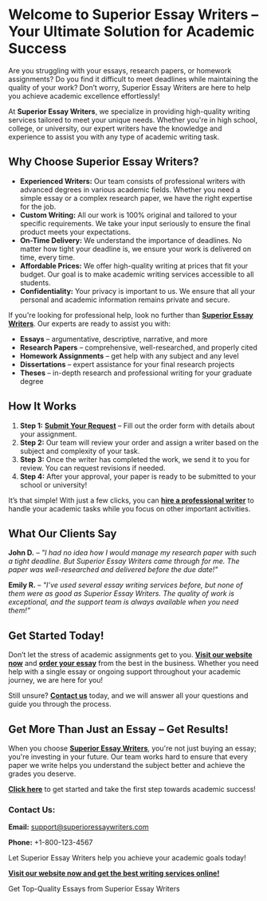 <h1>Welcome to Superior Essay Writers – Your Ultimate Solution for Academic Success</h1>

<p>Are you struggling with your essays, research papers, or homework assignments? Do you find it difficult to meet deadlines while maintaining the quality of your work? Don’t worry, Superior Essay Writers are here to help you achieve academic excellence effortlessly!</p>

<p>At <strong>Superior Essay Writers</strong>, we specialize in providing high-quality writing services tailored to meet your unique needs. Whether you're in high school, college, or university, our expert writers have the knowledge and experience to assist you with any type of academic writing task.</p>

<h2>Why Choose Superior Essay Writers?</h2>

<ul>
    <li><strong>Experienced Writers:</strong> Our team consists of professional writers with advanced degrees in various academic fields. Whether you need a simple essay or a complex research paper, we have the right expertise for the job.</li>
    <li><strong>Custom Writing:</strong> All our work is 100% original and tailored to your specific requirements. We take your input seriously to ensure the final product meets your expectations.</li>
    <li><strong>On-Time Delivery:</strong> We understand the importance of deadlines. No matter how tight your deadline is, we ensure your work is delivered on time, every time.</li>
    <li><strong>Affordable Prices:</strong> We offer high-quality writing at prices that fit your budget. Our goal is to make academic writing services accessible to all students.</li>
    <li><strong>Confidentiality:</strong> Your privacy is important to us. We ensure that all your personal and academic information remains private and secure.</li>
</ul>

<p>If you're looking for professional help, look no further than <a href="https://tinyurl.com/topessay?keyword=superior+essay+writers"><strong>Superior Essay Writers</strong></a>. Our experts are ready to assist you with:</p>

<ul>
    <li><strong>Essays</strong> – argumentative, descriptive, narrative, and more</li>
    <li><strong>Research Papers</strong> – comprehensive, well-researched, and properly cited</li>
    <li><strong>Homework Assignments</strong> – get help with any subject and any level</li>
    <li><strong>Dissertations</strong> – expert assistance for your final research projects</li>
    <li><strong>Theses</strong> – in-depth research and professional writing for your graduate degree</li>
</ul>

<h2>How It Works</h2>

<ol>
    <li><strong>Step 1:</strong> <a href="https://tinyurl.com/topessay?keyword=superior+essay+writers"><strong>Submit Your Request</strong></a> – Fill out the order form with details about your assignment.</li>
    <li><strong>Step 2:</strong> Our team will review your order and assign a writer based on the subject and complexity of your task.</li>
    <li><strong>Step 3:</strong> Once the writer has completed the work, we send it to you for review. You can request revisions if needed.</li>
    <li><strong>Step 4:</strong> After your approval, your paper is ready to be submitted to your school or university!</li>
</ol>

<p>It’s that simple! With just a few clicks, you can <a href="https://tinyurl.com/topessay?keyword=superior+essay+writers"><strong>hire a professional writer</strong></a> to handle your academic tasks while you focus on other important activities.</p>

<h2>What Our Clients Say</h2>

<p><strong>John D.</strong> – <em>"I had no idea how I would manage my research paper with such a tight deadline. But Superior Essay Writers came through for me. The paper was well-researched and delivered before the due date!"</em></p>

<p><strong>Emily R.</strong> – <em>"I’ve used several essay writing services before, but none of them were as good as Superior Essay Writers. The quality of work is exceptional, and the support team is always available when you need them!"</em></p>

<h2>Get Started Today!</h2>

<p>Don’t let the stress of academic assignments get to you. <strong><a href="https://tinyurl.com/topessay?keyword=superior+essay+writers">Visit our website now</a></strong> and <strong><a href="https://tinyurl.com/topessay?keyword=superior+essay+writers">order your essay</a></strong> from the best in the business. Whether you need help with a single essay or ongoing support throughout your academic journey, we are here for you!</p>

<p>Still unsure? <a href="https://tinyurl.com/topessay?keyword=superior+essay+writers"><strong>Contact us</strong></a> today, and we will answer all your questions and guide you through the process.</p>

<h2>Get More Than Just an Essay – Get Results!</h2>

<p>When you choose <strong><a href="https://tinyurl.com/topessay?keyword=superior+essay+writers">Superior Essay Writers</a></strong>, you're not just buying an essay; you're investing in your future. Our team works hard to ensure that every paper we write helps you understand the subject better and achieve the grades you deserve.</p>

<p><strong><a href="https://tinyurl.com/topessay?keyword=superior+essay+writers">Click here</a></strong> to get started and take the first step towards academic success!</p>

<h3>Contact Us:</h3>
<p><strong>Email:</strong> <a href="mailto:support@superioressaywriters.com">support@superioressaywriters.com</a></p>
<p><strong>Phone:</strong> +1-800-123-4567</p>

<p>Let Superior Essay Writers help you achieve your academic goals today!</p>

<p><strong><a href="https://tinyurl.com/topessay?keyword=superior+essay+writers">Visit our website now and get the best writing services online!</a></strong></p>
Get Top-Quality Essays from Superior Essay Writers
